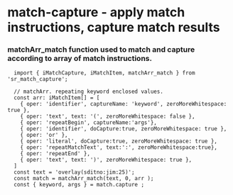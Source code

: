 # match-capture - apply match instructions, capture match results

### matchArr_match function used to match and capture according to array of match instructions.
```
  import { iMatchCapture, iMatchItem, matchArr_match } from 'sr_match_capture';

  // matchArr. repeating keyword enclosed values.
  const arr: iMatchItem[] = [
    { oper: 'identifier', captureName: 'keyword', zeroMoreWhitespace: true },
    { oper: 'text', text: '(', zeroMoreWhitespace: false },
    { oper: 'repeatBegin', captureName:'args'},
    { oper: 'identifier', doCapture:true, zeroMoreWhitespace: true },
    { oper: 'or' },
    { oper: 'literal', doCapture:true, zeroMoreWhitespace: true },
    { oper: 'repeatMatchText', text:':', zeroMoreWhitespace:true},
    { oper: 'repeatEnd' },
    { oper: 'text', text: ')', zeroMoreWhitespace: true },
  ]
  const text = 'overlay(sditno:jim:25)';
  const match = matchArr_match(text, 0, arr );
  const { keyword, args } = match.capture ;
```
